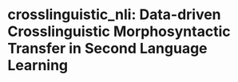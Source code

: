 # crosslinguistic_nli: Data-driven Crosslinguistic Morphosyntactic Transfer in Second Language Learning
